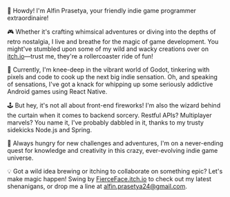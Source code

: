 👋 Howdy! I'm Alfin Prasetya, your friendly indie game programmer extraordinaire!

🎮 Whether it's crafting whimsical adventures or diving into the depths of retro nostalgia, I live and breathe for the magic of game development. You might've stumbled upon some of my wild and wacky creations over on [itch.io](https://fierceface.itch.io/)—trust me, they're a rollercoaster ride of fun!

🌟 Currently, I'm knee-deep in the vibrant world of Godot, tinkering with pixels and code to cook up the next big indie sensation. Oh, and speaking of sensations, I've got a knack for whipping up some seriously addictive Android games using React Native.

🕹️ But hey, it's not all about front-end fireworks! I'm also the wizard behind the curtain when it comes to backend sorcery. Restful APIs? Multiplayer marvels? You name it, I've probably dabbled in it, thanks to my trusty sidekicks Node.js and Spring.

🌱 Always hungry for new challenges and adventures, I'm on a never-ending quest for knowledge and creativity in this crazy, ever-evolving indie game universe.

💡 Got a wild idea brewing or itching to collaborate on something epic? Let's make magic happen! Swing by [FierceFace.itch.io](https://fierceface.itch.io/) to check out my latest shenanigans, or drop me a line at [alfin.prasetya24@gmail.com](mailto:alfin.prasetya24@gmail.com).
